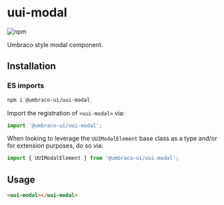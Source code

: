 # uui-modal

![npm](https://img.shields.io/npm/v/@umbraco-ui/uui-modal?logoColor=%231B264F)

Umbraco style modal component.

## Installation

### ES imports

```zsh
npm i @umbraco-ui/uui-modal
```

Import the registration of `<uui-modal>` via:

```javascript
import '@umbraco-ui/uui-modal';
```

When looking to leverage the `UUIModalElement` base class as a type and/or for extension purposes, do so via:

```javascript
import { UUIModalElement } from '@umbraco-ui/uui-modal';
```

## Usage

```html
<uui-modal></uui-modal>
```
